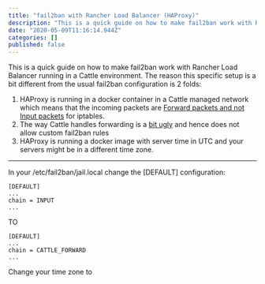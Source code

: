 ```yaml
---
title: "fail2ban with Rancher Load Balancer (HAProxy)"
description: "This is a quick guide on how to make fail2ban work with Rancher Load Balancer running in a Cattle environment. The reason this specific…"
date: "2020-05-09T11:16:14.944Z"
categories: []
published: false
---
```


This is a quick guide on how to make fail2ban work with Rancher Load Balancer running in a Cattle environment. The reason this specific setup is a bit different from the usual fail2ban configuration is 2 folds:

1.  HAProxy is running in a docker container in a Cattle managed network which means that the incoming packets are [Forward packets and not Input packets](https://stackoverflow.com/a/23436938) for iptables.
2.  The way Cattle handles forwarding is a [bit ugly](https://github.com/rancher/rancher/issues/10387) and hence does not allow custom fail2ban rules
3.  HAProxy is running a docker image with server time in UTC and your servers might be in a different time zone.

---

In your /etc/fail2ban/jail.local change the \[DEFAULT\] configuration:

```
[DEFAULT]
...
chain = INPUT
...
```

TO

```
[DEFAULT]
...
chain = CATTLE_FORWARD
...
```

Change your time zone to
